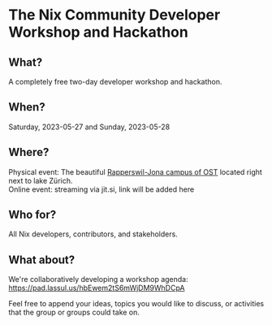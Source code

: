 # The Nix Community Developer Workshop and Hackathon

## What?
A completely free two-day developer workshop and hackathon.

## When?
Saturday, 2023-05-27 and Sunday, 2023-05-28

## Where?
Physical event: The beautiful [Rapperswil-Jona campus of OST](https://www.openstreetmap.org/way/34754484#map=19/47.22311/8.81650) located right next to lake Zürich.<br>
Online event: streaming via jit.si, link will be added here

## Who for?
All Nix developers, contributors, and stakeholders.

## What about?

We're collaboratively developing a workshop agenda: https://pad.lassul.us/hbEwem2tS6mWjDM9WhDCpA

Feel free to append your ideas, topics you would like to discuss, or activities that the group or groups could take on.
